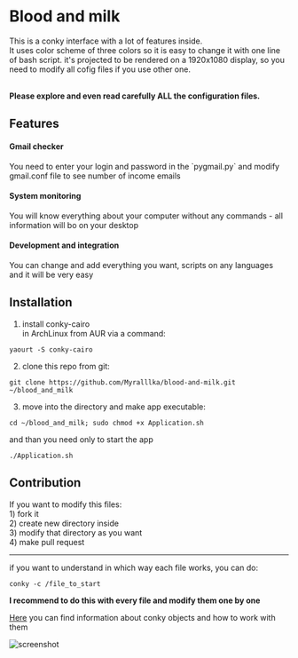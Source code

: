 # Blood and milk

This is a conky interface with a lot of features inside. <br>
It uses color scheme of three colors so it is easy to change it with one line of bash script.
it's projected to be rendered on a 1920x1080 display, so you need to modify all cofig files if you use other one.


<br><b>Please explore and even read carefully ALL the configuration files.</b>

<h2>Features</h2>
<h4>Gmail checker</h4>
You need to enter your login and password in the `pygmail.py` and modify gmail.conf file to see number of income emails

<h4>System monitoring</h4>
You will know everything about your computer without any commands - all information will bo on your desktop

<h4>Development and integration</h4>
You can change and add everything you want, scripts on any languages and it will be very easy

<h2>Installation</h2>

1) install conky-cairo<br>
in ArchLinux from AUR via a command:<br>
~~~~
yaourt -S conky-cairo
~~~~
2) clone this repo from git:
~~~~
git clone https://github.com/Myralllka/blood-and-milk.git ~/blood_and_milk
~~~~
3) move into the directory and make app executable:
~~~~
cd ~/blood_and_milk; sudo chmod +x Application.sh
~~~~
and than you need only to start the app
~~~~
./Application.sh
~~~~

<h2>Contribution</h2>
If you want to modify this files:<br>
1) fork it<br>
2) create new directory inside<br>
3) modify that directory as you want<br>
4) make pull request<br>
<hr>
if you want to understand in which way each file works, you can do:

~~~~
conky -c /file_to_start
~~~~

<b>I recommend to do this with every file and modify them one by one</b>

[Here](http://conky.sourceforge.net/variables.html) you can find information about conky objects and how to work with them

![screenshot](https://github.com/Myralllka/blood-and-milk/blob/master/Screenshot%20from%202019-02-27%2013-10-52.png)
